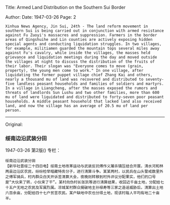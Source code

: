 Title: Armed Land Distribution on the Southern Sui Border

Author:
Date: 1947-03-26
Page: 2

    Xinhua News Agency, Jin Sui, 24th - The land reform movement in southern Sui is being carried out in conjunction with armed resistance against Fu Zuoyi's massacres and suppression. Farmers in the border areas of Qingshuihe and Lin counties are actively exposing hidden special agents and conducting liquidation struggles. In two villages, for example, militiamen guarded the mountain tops several miles away against Fu's cavalry, while inside the villages, the masses held grievance and liquidation meetings during the day and moved outside the villages at night to discuss the distribution of the fruits of their labor. Their slogan was "Everyone comes to move (grain, property), the young men come to work." In one village, after liquidating the former puppet village chief Zhang Kai and others, nearly a thousand mu of land was recovered and distributed to seventy-five landless peasant households and families of soldiers and martyrs. In a village in Liangcheng, after the masses exposed the rumors and threats of landlords Sun Lushu and two other families, more than 600 mu of land were liquidated and distributed to forty-seven poor peasant households. A middle peasant household that lacked land also received land, and now the village has an average of 20.5 mu of land per person.



<hr /> 

Original: 


### 绥南边沿武装分田

1947-03-26
第2版()
专栏：

    绥南边沿武装分田
    【新华社晋绥二十四日电】绥南土地改革运动与武装反抗傅作义屠杀镇压结合开展，清水河和林两县边沿区农民，纷纷检举暗藏特务分子，进行清算斗争。某某两村，以民兵在山头警戒数里外之傅军骑兵，村内群众白天开诉苦清算大会，夜晚则转移到村外评议分配果实，他们的口号是“大伙来了转，小伙来了干”。某村向伪村长张凯等进行清算结果，收回近千亩土地，分配给七十五户无地之农民及军属烈属。凉城某村群众揭破地主孙禄寿等三家之造谣威胁后，清算出土地六百余亩，分配给四十七户贫苦农民。某户缺地中农也分得土地，现该村每人平均有地二十亩半。
